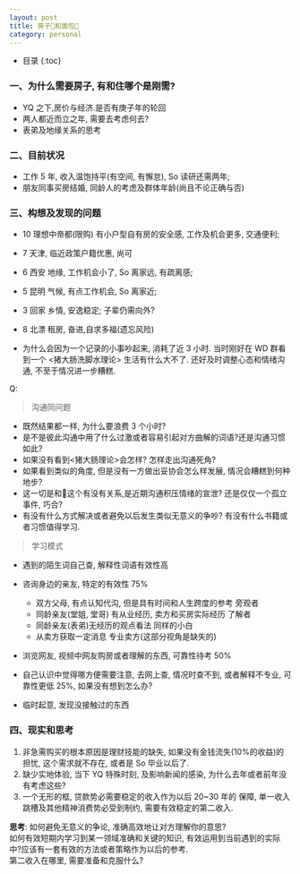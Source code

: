 ```yaml
---
layout: post
title: 房子🏡和面包🍞
category: personal
---
```


* 目录
{:toc}

### 一、为什么需要房子, 有和住哪个是刚需?  
* YQ 之下,房价与经济.是否有庚子年的轮回  
* 两人都近而立之年, 需要去考虑何去?  
* 表弟及地缘关系的思考

### 二、目前状况  
* 工作 5 年, 收入温饱持平(有空间, 有懈怠), So 读研还需两年;
* 朋友同事买房结婚, 同龄人的考虑及群体年龄(尚且不论正确与否)

### 三、构想及发现的问题  

* 10 理想中帝都(限购) 有小户型自有房的安全感, 工作及机会更多, 交通便利;  
* 7 天津, 临近政策户籍优惠, 尚可  
* 6 西安 地缘, 工作机会小了, So 离家远, 有疏离感;  
* 5 昆明 气候, 有点工作机会, So 离家近;  
* 3 回家 乡情, 安逸稳定; 子辈仍需向外?  

* 8 北漂 租房, 奋进,自求多福(遗忘风险)  

* 为什么会因为一个记录的小事吵起来, 消耗了近 3 小时. 当时刚好在 WD 群看到一个 <猪大肠洗脚水理论> 生活有什么大不了.
还好及时调整心态和情绪沟通, 不至于情况进一步糟糕.  

Q: 
> 沟通同问题
- 既然结果都一样, 为什么要浪费 3 个小时?
- 是不是彼此沟通中用了什么过激或者容易引起对方曲解的词语?还是沟通习惯如此?  
- 如果没有看到<猪大肠理论>会怎样? 怎样走出沟通死角?
- 如果看到类似的角度, 但是没有一方做出妥协会怎么样发展, 情况会糟糕到何种地步?
- 这一切是和🏡这个有没有关系,是近期沟通积压情绪的宣泄? 还是仅仅一个孤立事件, 巧合? 
- 有没有什么方式解决或者避免以后发生类似无意义的争吵? 有没有什么书籍或者习惯值得学习.  

> 学习模式
- 遇到的陌生词自己查, 解释性词语有效性高
- 咨询身边的亲友, 特定的有效性  75%   
    * 双方父母, 有点认知代沟, 但是具有时间和人生跨度的参考  旁观者  
    * 同龄亲友(堂姐, 堂哥) 有从业经历, 卖方和买房实际经历  了解者  
    * 同龄亲友(表弟)无经历的观点看法  同样的小白  
    * 从卖方获取一定消息  专业卖方(这部分视角是缺失的)
    
- 浏览网友, 视频中网友购房或者理解的东西, 可靠性待考  50%  
- 自己认识中觉得哪方便需要注意, 去网上查, 情况时查不到, 或者解释不专业, 可靠性更低 25%, 如果没有想到怎么办?  
- 临时起意, 发现没接触过的东西




### 四、现实和思考  
1. 非急需购买的根本原因是理财技能的缺失, 如果没有金钱流失(10%的收益)的担忧, 这个需求就不存在, 或者是 So 毕业以后了.  
2. 缺少实地体验, 当下 YQ 特殊时刻, 及影响新闻的感染, 为什么去年或者前年没有考虑这些?  
3. 一个无形的框, 贷款势必需要稳定的收入作为以后 20~30 年的 保障, 单一收入跳槽及其他精神消费势必受到制约, 需要有效稳定的第二收入.

**思考**:
如何避免无意义的争论, 准确高效地让对方理解你的意思?  
如何有效短期内学习到某一领域准确和关键的知识, 有效运用到当前遇到的实际中?应该有一套有效的方法或者策略作为以后的参考.  
第二收入在哪里, 需要准备和克服什么?  
